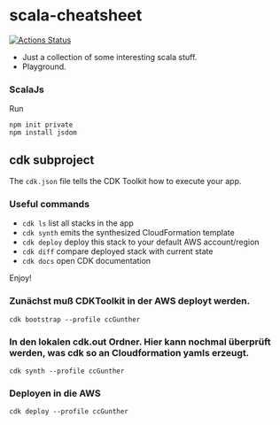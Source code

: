 # scala-cheatsheet

[![Actions Status](https://github.com/GuntherW/scala-cheatsheet/workflows/Scala%20CI/badge.svg)](https://github.com/GuntherW/scala-cheatsheet/actions)
+ Just a collection of some interesting scala stuff.
+ Playground.

### ScalaJs
Run
```
npm init private
npm install jsdom
```

## cdk subproject

The `cdk.json` file tells the CDK Toolkit how to execute your app.

### Useful commands

* `cdk ls`          list all stacks in the app
* `cdk synth`       emits the synthesized CloudFormation template
* `cdk deploy`      deploy this stack to your default AWS account/region
* `cdk diff`        compare deployed stack with current state
* `cdk docs`        open CDK documentation

Enjoy!

### Zunächst muß CDKToolkit in der AWS deployt werden.
```shell
cdk bootstrap --profile ccGunther
```

### In den lokalen cdk.out Ordner. Hier kann nochmal überprüft werden, was cdk so an Cloudformation yamls erzeugt.
```shell
cdk synth --profile ccGunther
```

### Deployen in die AWS
```shell
cdk deploy --profile ccGunther
```